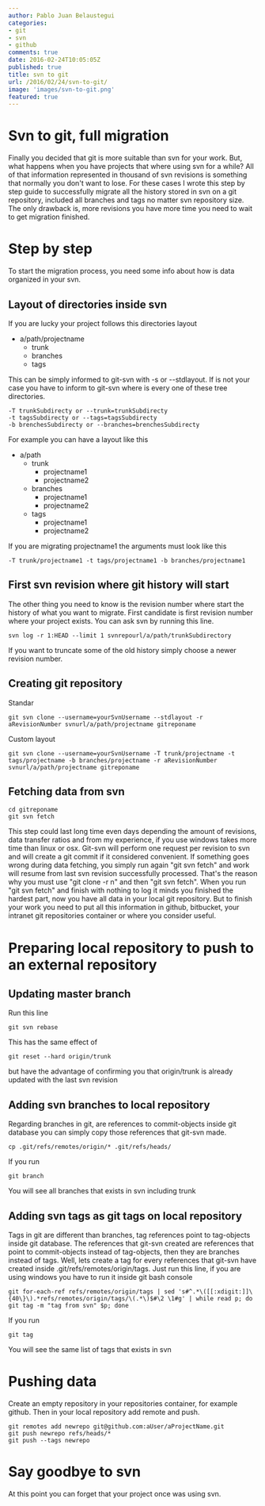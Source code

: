 ```yaml
---
author: Pablo Juan Belaustegui
categories:
- git
- svn
- github
comments: true
date: 2016-02-24T10:05:05Z
published: true
title: svn to git
url: /2016/02/24/svn-to-git/
image: 'images/svn-to-git.png'
featured: true
---
```


# Svn to git, full migration

Finally you decided that git is more suitable than svn for your work. But, what happens when you have projects that where using svn for a while?
All of that information represented in thousand of svn revisions is something that normally you don't want to lose. For these cases I wrote this step by step guide to successfully migrate all the history stored in svn on a git repository, included all branches and tags no matter svn repository size. The only drawback is, more revisions you have more time you need to wait to get migration finished.
 <!--more-->
# Step by step

To start the migration process, you need some info about how is data organized in your svn.

## Layout of directories inside svn

If you are lucky your project follows this directories layout

- a/path/projectname
	- trunk
	- branches
	- tags

This can be simply informed to git-svn with -s or --stdlayout. If is not your case you have to inform to git-svn where is every one of these tree directories.
```
-T trunkSubdirecty or --trunk=trunkSubdirecty
-t tagsSubdirecty or --tags=tagsSubdirecty
-b brenchesSubdirecty or --branches=brenchesSubdirecty
```

For example you can have a layout like this

- a/path
	- trunk
		- projectname1
		- projectname2
	- branches
		- projectname1
		- projectname2
	- tags
		- projectname1
		- projectname2

If you are migrating projectname1 the arguments must look like this
```
-T trunk/projectname1 -t tags/projectname1 -b branches/projectname1
```

## First svn revision where git history will start

The other thing you need to know is the revision number where start the history of what you want to migrate. First candidate is first revision number where your project exists. You can ask svn by running this line.
```
svn log -r 1:HEAD --limit 1 svnrepourl/a/path/trunkSubdirectory
```
If you want to truncate some of the old history simply choose a newer revision number.

## Creating git repository

Standar
```
git svn clone --username=yourSvnUsername --stdlayout -r aRevisionNumber svnurl/a/path/projectname gitreponame
```
Custom layout
```
git svn clone --username=yourSvnUsername -T trunk/projectname -t tags/projectname -b branches/projectname -r aRevisionNumber svnurl/a/path/projectname gitreponame
```

## Fetching data from svn

```
cd gitreponame
git svn fetch
```
This step could last long time even days depending the amount of revisions, data transfer ratios and from my experience, if you use windows takes more time than linux or osx. Git-svn will perform one request per revision to svn and will create a git commit if it considered convenient. If something goes wrong during data fetching, you simply run again "git svn fetch" and work will resume from last svn revision successfully processed. That's the reason why you must use "git clone -r n" and then "git svn fetch".
When you run "git svn fetch" and finish with nothing to log it minds you finished the hardest part, now you have all data in your local git repository. But to finish your work you need to put all this information in github, bitbucket, your intranet git repositories container or where you consider useful.

# Preparing local repository to push to an external repository

## Updating master branch

Run this line
```
git svn rebase
```
This has the same effect of
```
git reset --hard origin/trunk
```
but have the advantage of confirming you that origin/trunk is already updated with the last svn revision

## Adding svn branches to local repository

Regarding branches in git, are references to commit-objects inside git database you can simply copy those references that git-svn made.
```
cp .git/refs/remotes/origin/* .git/refs/heads/
```
If you run
```
git branch
```
You will see all branches that exists in svn including trunk

## Adding svn tags as git tags on local repository

Tags in git are different than branches, tag references point to tag-objects inside git database. The references that git-svn created are references that point to commit-objects instead of tag-objects, then they are branches instead of tags. Well, lets create a tag for every references that git-svn have created inside .git/refs/remotes/origin/tags.
Just run this line, if you are using windows you have to run it inside git bash console
```
git for-each-ref refs/remotes/origin/tags | sed 's#^.*\([[:xdigit:]]\{40\}\).*refs/remotes/origin/tags/\(.*\)$#\2 \1#g' | while read p; do git tag -m "tag from svn" $p; done
```
If you run
```
git tag
```
You will see the same list of tags that exists in svn

# Pushing data

Create an empty repository in your repositories container, for example github. Then in your local repository add remote and push.
```
git remotes add newrepo git@github.com:aUser/aProjectName.git
git push newrepo refs/heads/*
git push --tags newrepo
```

# Say goodbye to svn

At this point you can forget that your project once was using svn.
